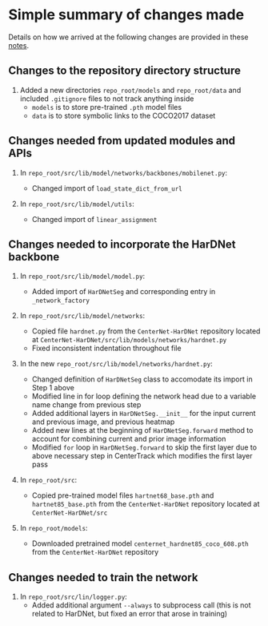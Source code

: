 # Simple summary of changes made

Details on how we arrived at the following changes are provided in these [notes](/adding_hardnet_backbone_notes.md).

## Changes to the repository directory structure

1. Added a new directories `repo_root/models` and `repo_root/data` and included `.gitignore` files to not track anything inside
    - `models` is to store pre-trained `.pth` model files
    - `data` is to store symbolic links to the COCO2017 dataset

## Changes needed from updated modules and APIs

1. In `repo_root/src/lib/model/networks/backbones/mobilenet.py`:
    - Changed import of `load_state_dict_from_url`

2. In `repo_root/src/lib/model/utils`:
    - Changed import of `linear_assignment`


## Changes needed to incorporate the HarDNet backbone

1. In `repo_root/src/lib/model/model.py`:
    - Added import of `HarDNetSeg` and corresponding entry in `_network_factory`

2. In `repo_root/src/lib/model/networks`:
    - Copied file `hardnet.py` from the `CenterNet-HarDNet` repository located at `CenterNet-HarDNet/src/lib/models/networks/hardnet.py`
    - Fixed inconsistent indentation throughout file

3. In the new `repo_root/src/lib/model/networks/hardnet.py`:
    - Changed definition of `HarDNetSeg` class to accomodate its import in Step 1 above
    - Modified line in for loop defining the network head due to a variable name change from previous step
    - Added additional layers in `HarDNetSeg.__init__` for the input current and previous image, and previous heatmap
    - Added new lines at the beginning of `HarDNetSeg.forward` method to account for combining current and prior image information
    - Modified `for` loop in `HarDNetSeg.forward` to skip the first layer due to above necessary step in CenterTrack which modifies the first layer pass

4. In `repo_root/src`:
    - Copied pre-trained model files `hartnet68_base.pth` and `hartnet85_base.pth` from the `CenterNet-HarDNet` repository located at `CenterNet-HarDNet/src`

5. In `repo_root/models`:
    - Downloaded pretrained model `centernet_hardnet85_coco_608.pth` from the `CenterNet-HarDNet` repository

## Changes needed to train the network

1. In `repo_root/src/lin/logger.py`:
    - Added additional argument `--always` to subprocess call (this is not related to HarDNet, but fixed an error that arose in training)